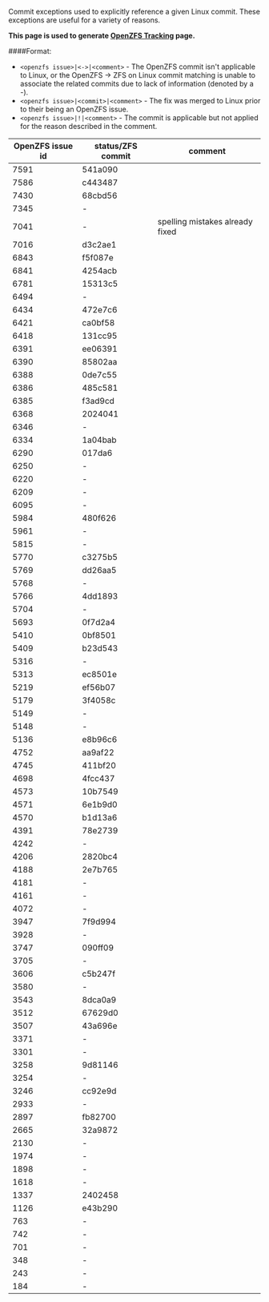 Commit exceptions used to explicitly reference a given Linux commit.
These exceptions are useful for a variety of reasons.

**This page is used to generate [OpenZFS Tracking](http://build.zfsonlinux.org/openzfs-tracking.html) page.**

####Format:
- `<openzfs issue>|<->|<comment>` - 
The OpenZFS commit isn't applicable to Linux, or 
the OpenZFS -> ZFS on Linux commit matching is unable to associate
the related commits due to lack of information (denoted by a -).
- `<openzfs issue>|<commit>|<comment>` - 
The fix was merged to Linux prior to their being an OpenZFS issue.
- `<openzfs issue>|!|<comment>` - 
The commit is applicable but not applied for the reason described in the comment.

OpenZFS issue id | status/ZFS commit | comment
---|---|---
7591|541a090|
7586|c443487|
7430|68cbd56|
7345|-      |
7041|-	    | spelling mistakes already fixed
7016|d3c2ae1|
6843|f5f087e|
6841|4254acb|
6781|15313c5|
6494|-      |
6434|472e7c6|
6421|ca0bf58|
6418|131cc95|
6391|ee06391|
6390|85802aa|
6388|0de7c55|
6386|485c581|
6385|f3ad9cd|
6368|2024041|
6346|-      |
6334|1a04bab|
6290|017da6 |
6250|-      |
6220|-      |
6209|-      |
6095|-      |
5984|480f626|
5961|-      |
5815|-      |
5770|c3275b5|
5769|dd26aa5|
5768|-      |
5766|4dd1893|
5704|-      |
5693|0f7d2a4|
5410|0bf8501|
5409|b23d543|
5316|-      |
5313|ec8501e|
5219|ef56b07|
5179|3f4058c|
5149|-      |
5148|-      |
5136|e8b96c6|
4752|aa9af22|
4745|411bf20|
4698|4fcc437|
4573|10b7549|
4571|6e1b9d0|
4570|b1d13a6|
4391|78e2739|
4242|-      |
4206|2820bc4|
4188|2e7b765|
4181|-      |
4161|-      |
4072|-      |
3947|7f9d994|
3928|-      |
3747|090ff09|
3705|-      |
3606|c5b247f|
3580|-      |
3543|8dca0a9|
3512|67629d0|
3507|43a696e|
3371|-      |
3301|-      |
3258|9d81146|
3254|-      |
3246|cc92e9d|
2933|-      |
2897|fb82700|
2665|32a9872|
2130|-      |
1974|-      |
1898|-      |
1618|-      |
1337|2402458|
1126|e43b290|
763 |-      |
742 |-      |
701 |-      |
348 |-      |
243 |-      |
184 |-      |